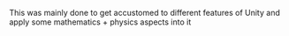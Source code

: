 This was mainly done to get accustomed to different features of Unity and apply some mathematics + physics aspects into it
